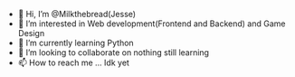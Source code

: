 - 👋 Hi, I’m @Milkthebread(Jesse)
- 👀 I’m interested in Web development(Frontend and Backend) and Game Design
- 🌱 I’m currently learning Python
- 💞️ I’m looking to collaborate on nothing still learning 
- 📫 How to reach me ... Idk yet

<!---
milkthebread/milkthebread is a ✨ special ✨ repository because its `README.md` (this file) appears on your GitHub profile.
You can click the Preview link to take a look at your changes.
--->
